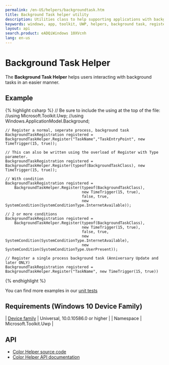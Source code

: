 ```yaml
---
permalink: /en-US/helpers/backgroundtask.htm
title: Background Task helper utility 
description: Utilities class to help supporting applications with background tasks
keywords: windows, app, toolkit, UWP, helpers, background task, register, unregister, background
layout: api
search.product: eADQiWindows 10XVcnh
lang: en-us
---
```


# Background Task Helper

The **Background Task Helper** helps users interacting with background tasks in an easier manner. 

## Example

{% highlight csharp %}
	// Be sure to include the using at the top of the file:
	//using Microsoft.Toolkit.Uwp;
    //using Windows.ApplicationModel.Background;

	// Register a normal, seperate process, background task
	BackgroundTaskRegistration registered = BackgroundTaskHelper.Register("TaskName","TaskEntryPoint", new TimeTrigger(15, true));

    // This can also be written using the overload of Register with Type parameter.
    BackgroundTaskRegistration registered = BackgroundTaskHelper.Register(typeof(BackgroundTaskClass), new TimeTrigger(15, true));

    // With condition
    BackgroundTaskRegistration registered = 
        BackgroundTaskHelper.Register(typeof(BackgroundTaskClass), 
                                      new TimeTrigger(15, true), 
                                      false, true, 
                                      new SystemCondition(SystemConditionType.InternetAvailable));

    // 2 or more conditions
    BackgroundTaskRegistration registered = 
        BackgroundTaskHelper.Register(typeof(BackgroundTaskClass), 
                                      new TimeTrigger(15, true), 
                                      false, true, 
                                      new SystemCondition(SystemConditionType.InternetAvailable), 
                                      new SystemCondition(SystemConditionType.UserPresent));

	// Register a single process background task (Anniversary Update and later ONLY)
    BackgroundTaskRegistration registered = BackgroundTaskHelper.Register("TaskName", new TimeTrigger(15, true))

{% endhighlight %}

You can find more examples in our [unit tests](https://github.com/Microsoft/UWPCommunityToolkit/blob/master/UnitTests/Helpers/Test_BackgroundTaskHelper.cs)

## Requirements (Windows 10 Device Family)

| [Device family](http://go.microsoft.com/fwlink/p/?LinkID=526370) | Universal, 10.0.10586.0 or higher |
| Namespace | Microsoft.Toolkit.Uwp |

## API

* [Color Helper source code](https://github.com/Microsoft/UWPCommunityToolkit/blob/master/Microsoft.Toolkit.Uwp/Helpers/BackgroundTaskHelper.cs)
* [Color Helper API documentation]({{site.baseurl}}/{{page.lang}}/api/Microsoft_Toolkit_Uwp_BackgroundTaskHelper.htm)

